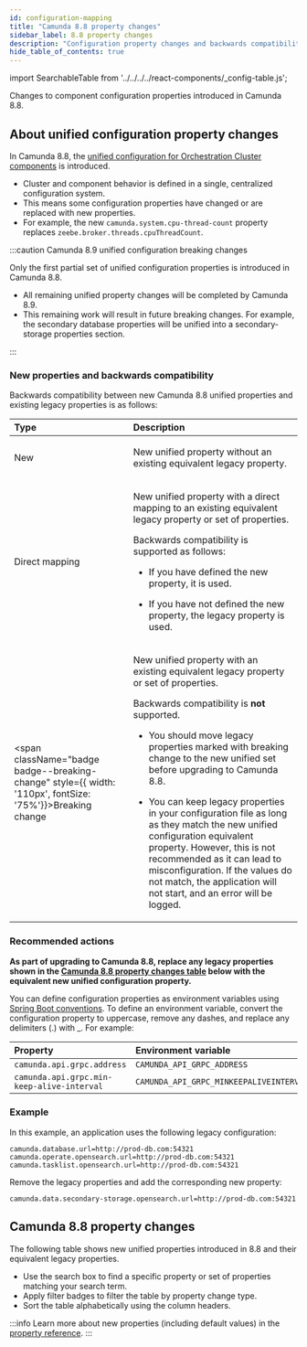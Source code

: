 ```yaml
---
id: configuration-mapping
title: "Camunda 8.8 property changes"
sidebar_label: 8.8 property changes
description: "Configuration property changes and backwards compatibility information for new Camunda 8.8 properties and legacy properties."
hide_table_of_contents: true
---
```


import SearchableTable from '../../../../react-components/\_config-table.js';

Changes to component configuration properties introduced in Camunda 8.8.

## About unified configuration property changes

In Camunda 8.8, the [unified configuration for Orchestration Cluster components](/reference/announcements-release-notes/880/whats-new-in-88.md) is introduced.

- Cluster and component behavior is defined in a single, centralized configuration system.
- This means some configuration properties have changed or are replaced with new properties.
- For example, the new `camunda.system.cpu-thread-count` property replaces `zeebe.broker.threads.cpuThreadCount`.

:::caution Camunda 8.9 unified configuration breaking changes

Only the first partial set of unified configuration properties is introduced in Camunda 8.8.

- All remaining unified property changes will be completed by Camunda 8.9.
- This remaining work will result in future breaking changes. For example, the secondary database properties will be unified into a secondary-storage properties section.

:::

### New properties and backwards compatibility

Backwards compatibility between new Camunda 8.8 unified properties and existing legacy properties is as follows:

| Type                                                                                                             | Description                                                                                                                                                                                                                                                                                                                                                                                                                                                                                                                                                                                                            |
| :--------------------------------------------------------------------------------------------------------------- | :--------------------------------------------------------------------------------------------------------------------------------------------------------------------------------------------------------------------------------------------------------------------------------------------------------------------------------------------------------------------------------------------------------------------------------------------------------------------------------------------------------------------------------------------------------------------------------------------------------------------- |
| <span className="badge badge--new">New</span>                                                                    | <p>New unified property without an existing equivalent legacy property.</p>                                                                                                                                                                                                                                                                                                                                                                                                                                                                                                                                            |
| <span className="badge badge--direct-mapping">Direct mapping</span>                                              | <p>New unified property with a direct mapping to an existing equivalent legacy property or set of properties.</p><p>Backwards compatibility is supported as follows:</p><p><ul><li><p>If you have defined the new property, it is used.</p></li><li><p>If you have not defined the new property, the legacy property is used.</p></li></ul></p>                                                                                                                                                                                                                                                                        |
| <span className="badge badge--breaking-change" style={{ width: '110px', fontSize: '75%'}}>Breaking change</span> | <p>New unified property with an existing equivalent legacy property or set of properties.</p><p>Backwards compatibility is **not** supported.</p><p><ul><li><p>You should move legacy properties marked with breaking change to the new unified set before upgrading to Camunda 8.8.</p></li><li><p>You can keep legacy properties in your configuration file as long as they match the new unified configuration equivalent property. However, this is not recommended as it can lead to misconfiguration. If the values do not match, the application will not start, and an error will be logged.</p></li></ul></p> |

### Recommended actions

**As part of upgrading to Camunda 8.8, replace any legacy properties shown in the [Camunda 8.8 property changes table](#camunda-88-property-changes) below with the equivalent new unified configuration property.**

You can define configuration properties as environment variables using [Spring Boot conventions](https://docs.spring.io/spring-boot/reference/features/external-config.html#features.external-config.typesafe-configuration-properties.relaxed-binding.environment-variables). To define an environment variable, convert the configuration property to uppercase, remove any dashes, and replace any delimiters (.) with \_. For example:

| Property                                   | Environment variable                    |
| :----------------------------------------- | :-------------------------------------- |
| `camunda.api.grpc.address`                 | `CAMUNDA_API_GRPC_ADDRESS`              |
| `camunda.api.grpc.min-keep-alive-interval` | `CAMUNDA_API_GRPC_MINKEEPALIVEINTERVAL` |

### Example

In this example, an application uses the following legacy configuration:

```
camunda.database.url=http://prod-db.com:54321
camunda.operate.opensearch.url=http://prod-db.com:54321
camunda.tasklist.opensearch.url=http://prod-db.com:54321
```

Remove the legacy properties and add the corresponding new property:

```
camunda.data.secondary-storage.opensearch.url=http://prod-db.com:54321
```

## Camunda 8.8 property changes

The following table shows new unified properties introduced in 8.8 and their equivalent legacy properties.

- Use the search box to find a specific property or set of properties matching your search term.
- Apply filter badges to filter the table by property change type.
- Sort the table alphabetically using the column headers.

:::info
Learn more about new properties (including default values) in the [property reference](./properties.md).
:::

<SearchableTable />
